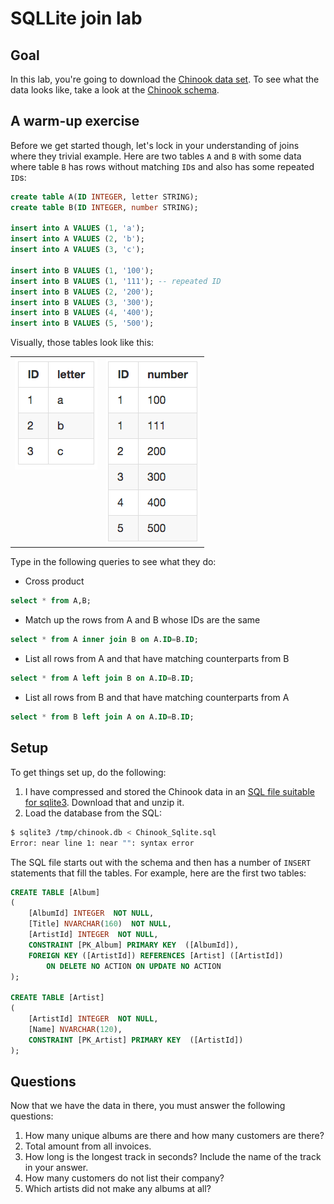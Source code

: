 # SQLLite join lab

## Goal

In this lab, you're going to download the [Chinook data set](https://chinookdatabase.codeplex.com/). To see what the data looks like, take a look at the [Chinook schema](https://chinookdatabase.codeplex.com/wikipage?title=Chinook_Schema&referringTitle=Home).

## A warm-up exercise

Before we get started though, let's lock in your understanding of joins where they trivial example. Here are two tables `A` and `B` with some data where table `B` has rows without matching `ID`s and also has some repeated `ID`s:

```sql
create table A(ID INTEGER, letter STRING);
create table B(ID INTEGER, number STRING);

insert into A VALUES (1, 'a');
insert into A VALUES (2, 'b');
insert into A VALUES (3, 'c');

insert into B VALUES (1, '100');
insert into B VALUES (1, '111'); -- repeated ID
insert into B VALUES (2, '200');
insert into B VALUES (3, '300');
insert into B VALUES (4, '400');
insert into B VALUES (5, '500');
```

Visually, those tables look like this:

<table border=0>
<tr valign=top>
<td valign=top>
<img src=figures/table-A.png></td><td><img src=figures/table-B.png></td>
</tr>
</table>

Type in the following queries to see what they do:

* Cross product
```sql
select * from A,B;
```

* Match up the rows from A and B whose IDs are the same
```sql
select * from A inner join B on A.ID=B.ID;
```

* List all rows from A and that have matching counterparts from B
```sql
select * from A left join B on A.ID=B.ID;
```

* List all rows from B and that have matching counterparts from A
```sql
select * from B left join A on A.ID=B.ID;
```

## Setup

To get things set up, do the following:
 
1. I have compressed and stored the Chinook data in an [SQL file suitable for sqlite3](https://github.com/parrt/cs601/blob/master/labs/resources/Chinook_Sqlite.sql.zip?raw=true).  Download that and unzip it.
2. Load the database from the SQL:
```bash
$ sqlite3 /tmp/chinook.db < Chinook_Sqlite.sql
Error: near line 1: near "": syntax error
```

The SQL file starts out with the schema and then has a number of `INSERT` statements that fill the tables. For example, here are the first two tables:

```sql
CREATE TABLE [Album]
(
    [AlbumId] INTEGER  NOT NULL,
    [Title] NVARCHAR(160)  NOT NULL,
    [ArtistId] INTEGER  NOT NULL,
    CONSTRAINT [PK_Album] PRIMARY KEY  ([AlbumId]),
    FOREIGN KEY ([ArtistId]) REFERENCES [Artist] ([ArtistId]) 
		ON DELETE NO ACTION ON UPDATE NO ACTION
);

CREATE TABLE [Artist]
(
    [ArtistId] INTEGER  NOT NULL,
    [Name] NVARCHAR(120),
    CONSTRAINT [PK_Artist] PRIMARY KEY  ([ArtistId])
);
```

## Questions

Now that we have the data in there, you must answer the following questions:

1. How many unique albums are there and how many customers are there?
1. Total amount from all invoices.
1. How long is the longest track in seconds? Include the name of the track in your answer.
1. How many customers do not list their company?
1. Which artists did not make any albums at all?
